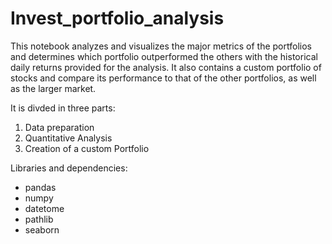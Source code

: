 # Invest_portfolio_analysis

This notebook analyzes and visualizes the major metrics of the portfolios and determines which portfolio outperformed the others with the historical daily returns provided for the analysis. It also contains a custom portfolio of stocks and compare its performance to that of the other portfolios, as well as the larger market.

It is divded in three parts:
1) Data preparation
2) Quantitative Analysis 
3) Creation of a custom Portfolio

Libraries and dependencies:
- pandas
- numpy
- datetome
- pathlib
- seaborn
